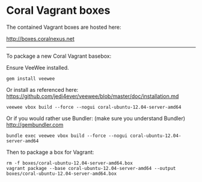 
# Coral Vagrant boxes

The contained Vagrant boxes are hosted here:

http://boxes.coralnexus.net

---

To package a new Coral Vagrant basebox:

Ensure VeeWee installed.

    gem install veewee

Or install as referenced here:
https://github.com/jedi4ever/veewee/blob/master/doc/installation.md

    veewee vbox build --force --nogui coral-ubuntu-12.04-server-amd64
    
Or if you would rather use Bundler: (make sure you understand Bundler)
http://gembundler.com

    bundle exec veewee vbox build --force --nogui coral-ubuntu-12.04-server-amd64
    
Then to package a box for Vagrant:

    rm -f boxes/coral-ubuntu-12.04-server-amd64.box
    vagrant package --base coral-ubuntu-12.04-server-amd64 --output boxes/coral-ubuntu-12.04-server-amd64.box
